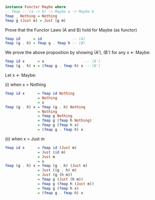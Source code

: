 
```haskell
instance Functor Maybe where
-- fmap :: (a -> b) -> Maybe a -> Maybe b
fmap _ Nothing = Nothing
fmap g (Just m) = Just (g m)
```

Prove that the Functor Laws (A and B) hold for Maybe (as functor)

```haskell
fmap id      = id              -- (A)
fmap (g . h) = fmap g . fmap h -- (B)
```

We prove the above proposition by showing (A'), (B') for any x <- Maybe:

```haskell
fmap id x      = x                   -- (A')
fmap (g . h) x = (fmap g . fmap h) x -- (B')
```

Let x <- Maybe:

(i) when x = Nothing

```haskell
fmap id x      = fmap id Nothing
               = Nothing
               = x
fmap (g . h) x = fmap (g . h) Nothing
               = Nothing
               = fmap g Nothing
               = fmap g (fmap h Nothing)
               = fmap g (fmap h x)
               = (fmap g . fmap h) x
```

(ii) when x = Just m

```haskell
fmap id x      = fmap id (Just m)
               = Just (id m)
               = Just m
               = x
fmap (g . h) x = fmap (g . h) (Just m)
               = Just ((g . h) m)
               = Just (g (h m))
               = fmap g (Just (h m))
               = fmap g (fmap h (Just m))
               = fmap g (fmap h x)
               = (fmap g . fmap h) x
```
